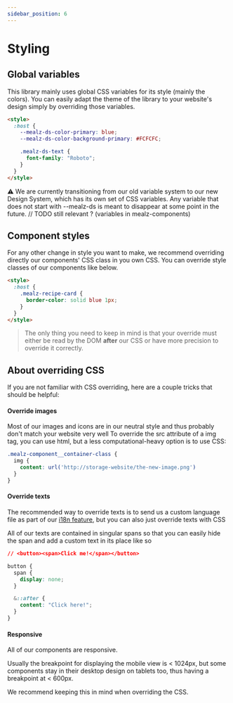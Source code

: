 ```yaml
---
sidebar_position: 6
---
```


# Styling

## Global variables

This library mainly uses global CSS variables for its style (mainly the colors). You can easily adapt the theme of the library to your website's design simply by overriding those variables.

```html
<style>
  :host {
    --mealz-ds-color-primary: blue;
    --mealz-ds-color-background-primary: #FCFCFC;

    .mealz-ds-text {
      font-family: "Roboto";
    }
  }
</style>
```

:warning: We are currently transitioning from our old variable system to our new Design System, which has its own set of CSS variables. Any variable that does not start with --mealz-ds is meant to disappear at some point in the future.
// TODO still relevant ? (variables in mealz-components)

## Component styles

For any other change in style you want to make, we recommend overriding directly our components' CSS class in you own CSS. You can override style classes of our components like below.

```html
<style>
  :host {
    .mealz-recipe-card {
      border-color: solid blue 1px;
    }
  }
</style>
```

> The only thing you need to keep in mind is that your override must either be read by the DOM **after** our CSS or have more precision to override it correctly.

## About overriding CSS

If you are not familiar with CSS overriding, here are a couple tricks that should be helpful:

#### Override images

Most of our images and icons are in our neutral style and thus probably don't match your website very well
To override the src attribute of a img tag, you can use html, but a less computational-heavy option is to use CSS:
```css
.mealz-component__container-class {
  img {
    content: url('http://storage-website/the-new-image.png')
  }
}
```

#### Override texts

The recommended way to override texts is to send us a custom language file as part of our [i18n feature](./customization/internationalization.md), but you can also just override texts with CSS

All of our texts are contained in singular spans so that you can easily hide the span and add a custom text in its place like so

```css
// <button><span>Click me!</span></button>

button {
  span {
    display: none;
  }

  &::after {
    content: "Click here!";
  }
}
```

#### Responsive

All of our components are responsive.

Usually the breakpoint for displaying the mobile view is < 1024px, but some components stay in their desktop design on tablets too, thus having a breakpoint at < 600px.

We recommend keeping this in mind when overriding the CSS.
